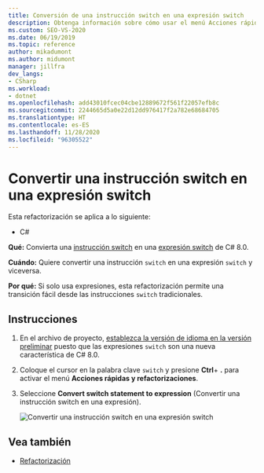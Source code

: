 ```yaml
---
title: Conversión de una instrucción switch en una expresión switch
description: Obtenga información sobre cómo usar el menú Acciones rápidas y refactorizaciones para convertir una instrucción switch en una expresión switch de C# 8.0.
ms.custom: SEO-VS-2020
ms.date: 06/19/2019
ms.topic: reference
author: mikadumont
ms.author: midumont
manager: jillfra
dev_langs:
- CSharp
ms.workload:
- dotnet
ms.openlocfilehash: add43010fcec04cbe12889672f561f22057efb8c
ms.sourcegitcommit: 2244665d5a0e22d12dd976417f2a782e68684705
ms.translationtype: HT
ms.contentlocale: es-ES
ms.lasthandoff: 11/28/2020
ms.locfileid: "96305522"
---
```

# <a name="convert-switch-statement-to-switch-expression"></a>Convertir una instrucción switch en una expresión switch

Esta refactorización se aplica a lo siguiente:

- C#

**Qué:** Convierta una [instrucción switch](/dotnet/csharp/language-reference/keywords/switch) en una [expresión switch](/dotnet/csharp/whats-new/csharp-8#switch-expressions) de C# 8.0.

**Cuándo:** Quiere convertir una instrucción `switch` en una expresión `switch` y viceversa. 

**Por qué:** Si solo usa expresiones, esta refactorización permite una transición fácil desde las instrucciones `switch` tradicionales.

## <a name="how-to"></a>Instrucciones

1. En el archivo de proyecto, [establezca la versión de idioma en la versión preliminar](/dotnet/csharp/language-reference/configure-language-version#edit-the-project-file) puesto que las expresiones `switch` son una nueva característica de C# 8.0.
2. Coloque el cursor en la palabra clave `switch` y presione **Ctrl**+ **.** para activar el menú **Acciones rápidas y refactorizaciones**.
3. Seleccione **Convert switch statement to expression** (Convertir una instrucción switch en una expresión).

   ![Convertir una instrucción switch en una expresión switch](media/convert-switch-statement-to-switch-expression.png) 

## <a name="see-also"></a>Vea también

- [Refactorización](../refactoring-in-visual-studio.md)
